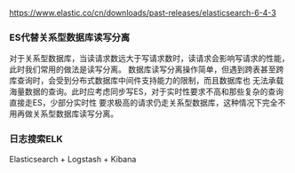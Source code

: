 https://www.elastic.co/cn/downloads/past-releases/elasticsearch-6-4-3

### ES代替关系型数据库读写分离
对于关系型数据库，当读请求数远大于写请求数时，读请求会影响写请求的性能，此时我们常用的做法是读写分离。
数据库读写分离操作简单，但遇到跨表甚至跨库查询时，会受到分布式数据库中间件支持能力的限制，而且数据库也
无法承载海量数据的查询。此时应考虑同步写ES，对于实时性要求不高和那些复杂的查询直接走ES，少部分实时性
要求极高的请求仍走关系型数据库，这种情况下完全不用再做关系型数据库读写分离。

### 日志搜索ELK
Elasticsearch + Logstash + Kibana